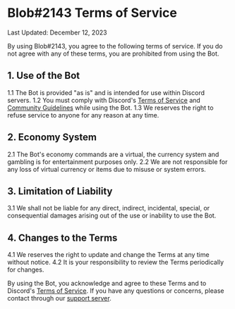 # Blob#2143 Terms of Service

Last Updated: December 12, 2023

By using Blob#2143, you agree to the following terms of service. If you do not agree with any of these terms, you are prohibited from using the Bot.

## 1. Use of the Bot
1.1 The Bot is provided "as is" and is intended for use within Discord servers.
1.2 You must comply with Discord's [Terms of Service](https://discord.com/terms) and [Community Guidelines](https://discord.com/guidelines) while using the Bot.
1.3 We reserves the right to refuse service to anyone for any reason at any time.

## 2. Economy System
2.1 The Bot's economy commands are a virtual, the currency system and gambling is for entertainment purposes only.
2.2 We are not responsible for any loss of virtual currency or items due to misuse or system errors.

## 3. Limitation of Liability
3.1 We shall not be liable for any direct, indirect, incidental, special, or consequential damages arising out of the use or inability to use the Bot.

## 4. Changes to the Terms
4.1 We reserves the right to update and change the Terms at any time without notice.
4.2 It is your responsibility to review the Terms periodically for changes.



By using the Bot, you acknowledge and agree to these Terms and to Discord's [Terms of Service](https://discord.com/terms). If you have any questions or concerns, please contact through our [support server](https://discord.gg/RWSEj6JrjJ).

